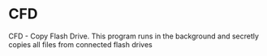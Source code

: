 # CFD
CFD - Copy Flash Drive. This program runs in the background and secretly copies all files from connected flash drives
